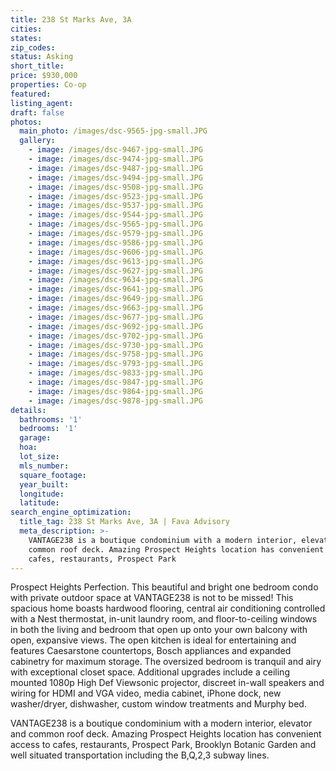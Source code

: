 ```yaml
---
title: 238 St Marks Ave, 3A
cities:
states:
zip_codes:
status: Asking
short_title:
price: $930,000
properties: Co-op
featured:
listing_agent:
draft: false
photos:
  main_photo: /images/dsc-9565-jpg-small.JPG
  gallery:
    - image: /images/dsc-9467-jpg-small.JPG
    - image: /images/dsc-9474-jpg-small.JPG
    - image: /images/dsc-9487-jpg-small.JPG
    - image: /images/dsc-9494-jpg-small.JPG
    - image: /images/dsc-9508-jpg-small.JPG
    - image: /images/dsc-9523-jpg-small.JPG
    - image: /images/dsc-9537-jpg-small.JPG
    - image: /images/dsc-9544-jpg-small.JPG
    - image: /images/dsc-9565-jpg-small.JPG
    - image: /images/dsc-9579-jpg-small.JPG
    - image: /images/dsc-9586-jpg-small.JPG
    - image: /images/dsc-9606-jpg-small.JPG
    - image: /images/dsc-9613-jpg-small.JPG
    - image: /images/dsc-9627-jpg-small.JPG
    - image: /images/dsc-9634-jpg-small.JPG
    - image: /images/dsc-9641-jpg-small.JPG
    - image: /images/dsc-9649-jpg-small.JPG
    - image: /images/dsc-9663-jpg-small.JPG
    - image: /images/dsc-9677-jpg-small.JPG
    - image: /images/dsc-9692-jpg-small.JPG
    - image: /images/dsc-9702-jpg-small.JPG
    - image: /images/dsc-9730-jpg-small.JPG
    - image: /images/dsc-9758-jpg-small.JPG
    - image: /images/dsc-9793-jpg-small.JPG
    - image: /images/dsc-9833-jpg-small.JPG
    - image: /images/dsc-9847-jpg-small.JPG
    - image: /images/dsc-9864-jpg-small.JPG
    - image: /images/dsc-9878-jpg-small.JPG
details:
  bathrooms: '1'
  bedrooms: '1'
  garage:
  hoa:
  lot_size:
  mls_number:
  square_footage:
  year_built:
  longitude:
  latitude:
search_engine_optimization:
  title_tag: 238 St Marks Ave, 3A | Fava Advisory
  meta_description: >-
    VANTAGE238 is a boutique condominium with a modern interior, elevator and
    common roof deck. Amazing Prospect Heights location has convenient access to
    cafes, restaurants, Prospect Park
---
```


Prospect Heights Perfection. This beautiful and bright one bedroom condo with private outdoor space at VANTAGE238 is not to be missed\! This spacious home boasts hardwood flooring, central air conditioning controlled with a Nest thermostat, in-unit laundry room, and floor-to-ceiling windows in both the living and bedroom that open up onto your own balcony with open, expansive views. The open kitchen is ideal for entertaining and features Caesarstone countertops, Bosch appliances and expanded cabinetry for maximum storage. The oversized bedroom is tranquil and airy with exceptional closet space. Additional upgrades include a ceiling mounted 1080p High Def Viewsonic projector, discreet in-wall speakers and wiring for HDMI and VGA video, media cabinet, iPhone dock, new washer/dryer, dishwasher, custom window treatments and Murphy bed.

VANTAGE238 is a boutique condominium with a modern interior, elevator and common roof deck. Amazing Prospect Heights location has convenient access to cafes, restaurants, Prospect Park, Brooklyn Botanic Garden and well situated transportation including the B,Q,2,3 subway lines.
